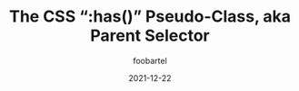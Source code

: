 ---
author: foobartel
date: 2021-12-22
tags:
  - css
  - selectors
target_url: https://foobartel.com/tilrs/the-css-has-pseudo-class
title: "The CSS “:has()” Pseudo-Class, aka Parent Selector"
---